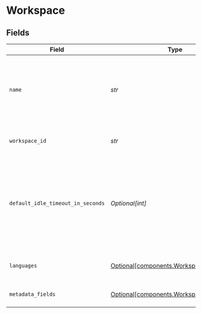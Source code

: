 # Workspace


## Fields

| Field                                                                                                                              | Type                                                                                                                               | Required                                                                                                                           | Description                                                                                                                        |
| ---------------------------------------------------------------------------------------------------------------------------------- | ---------------------------------------------------------------------------------------------------------------------------------- | ---------------------------------------------------------------------------------------------------------------------------------- | ---------------------------------------------------------------------------------------------------------------------------------- |
| `name`                                                                                                                             | *str*                                                                                                                              | :heavy_check_mark:                                                                                                                 | How do you want to name your workspace? Type a name that's longer than 3 characters.                                               |
| `workspace_id`                                                                                                                     | *str*                                                                                                                              | :heavy_check_mark:                                                                                                                 | Unique identifier of a workspace.                                                                                                  |
| `default_idle_timeout_in_seconds`                                                                                                  | *Optional[int]*                                                                                                                    | :heavy_minus_sign:                                                                                                                 | Default idle timeout for pipelines. Pipelines will be marked as idle after this time. Reach out to support to increase this limit. |
| `languages`                                                                                                                        | [Optional[components.WorkspaceLanguages]](../../models/components/workspacelanguages.md)                                           | :heavy_minus_sign:                                                                                                                 | Supported languages within a workspace.                                                                                            |
| `metadata_fields`                                                                                                                  | [Optional[components.WorkspaceMeta]](../../models/components/workspacemeta.md)                                                     | :heavy_minus_sign:                                                                                                                 | Metadata for workspaces.                                                                                                           |
